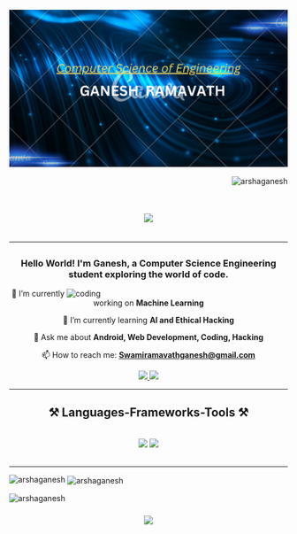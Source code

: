 ![logo](https://github.com/ArshaGanesh/ArshaGanesh/blob/main/ganesh%20ramvath1.png)
 

<p align="RIGHT"> <img src="https://komarev.com/ghpvc/?username=arshaganesh&label=Profile%20views&color=0e75b6&style=flat" alt="arshaganesh" /> </p>

<h1 align="center" >
   <img src="https://readme-typing-svg.herokuapp.com/?font=Righteous&size=35&center=true&vCenter=true&width=500&height=70&duration=4000&lines=Hi+👋,+I'm+Ganesh!;"><hr></h1>
</h1>
<h3 align="center">Hello World! I'm Ganesh, a Computer Science Engineering student exploring the world of code.</h3>
<img align="Right" alt="coding" width="400" src="https://i.pinimg.com/originals/e8/f4/53/e8f453469a3ec97ecd354df465d73913.gif">

<div align="center">

 🔭 I’m currently working on **Machine Learning**<br>

 🌱 I’m currently learning **AI and Ethical Hacking**<br>

 💬 Ask me about **Android, Web Development, Coding, Hacking**<br>

 📫 How to reach me: **Swamiramavathganesh@gmail.com**

 </div>

<div align="center"> 
   <a href="mailto:Swamiramavathganesh@gmail.com">
    <img src="https://img.shields.io/badge/Gmail-333333?style=for-the-badge&logo=gmail&logoColor=red" />
  </a>
  <a href="https://www.linkedin.com/in/ganeshramavath123/" target="_blank">
    <img src="https://img.shields.io/badge/LinkedIn-0077B5?style=for-the-badge&logo=linkedin&logoColor=white" target="_blank" />
  </a>
</div>

<hr/>

<h2 align="center">⚒️ Languages-Frameworks-Tools ⚒️</h2>
<br/>
<div align="center">
    <img src="https://skillicons.dev/icons?i=java,html,css,javascript,kotlin,python,vscode,github," />
    <img src="https://skillicons.dev/icons?i=androidstudio,arduino,c,cpp,django,firebase,flask,idea,js,linux,nodejs" /> <br>

</div>


<br/>
<hr/>

<p><img align="left" src="https://github-readme-stats.vercel.app/api/top-langs?username=arshaganesh&show_icons=true&locale=en&layout=compact" alt="arshaganesh" /></p>

<p>&nbsp;<img align="center" src="https://github-readme-stats.vercel.app/api?username=arshaganesh&show_icons=true&locale=en" alt="arshaganesh" /></p>

<p><img align="center" src="https://github-readme-streak-stats.herokuapp.com/?user=arshaganesh&" alt="arshaganesh" />
<h3 align="center">
    <img src="https://readme-typing-svg.herokuapp.com/?font=Righteous&size=25&center=true&vCenter=true&width=500&height=70&duration=4000&lines=Thanks+for+visiting!+✌️;+Feel+free+to+connect+with+me+on+LinkedIn!">
</h3>
</p>
